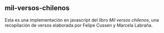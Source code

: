 ## mil-versos-chilenos

Esta es una implementación en javascript del libro _Mil versos chilenos_, una recopilación de versos elaborada por Felipe Cussen y Marcela Labraña.

